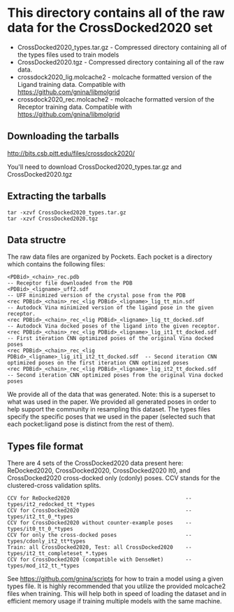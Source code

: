 # This directory contains all of the raw data for the CrossDocked2020 set

 * CrossDocked2020_types.tar.gz - Compressed directory containing all of the types files used to train models
 * CrossDocked2020.tgz          - Compressed directory containing all of the raw data.
 * crossdock2020_lig.molcache2  - molcache formatted version of the Ligand training data. Compatible with https://github.com/gnina/libmolgrid
 * crossdock2020_rec.molcache2  - molcache formatted version of the Receptor training data. Compatible with https://github.com/gnina/libmolgrid

## Downloading the tarballs
http://bits.csb.pitt.edu/files/crossdock2020/

You'll need to download CrossDocked2020_types.tar.gz and CrossDocked2020.tgz

## Extracting the tarballs
```
tar -xzvf CrossDocked2020_types.tar.gz
tar -xzvf CrossDocked2020.tgz
```

## Data structre
The raw data files are organized by Pockets. Each pocket is a directory which contains the following files:
```
<PDBid>_<chain>_rec.pdb                                                  -- Receptor file downloaded from the PDB
<PDBid>_<ligname>_uff2.sdf                                               -- UFF minimized version of the crystal pose from the PDB
<rec PDBid>_<chain>_rec_<lig PDBid>_<ligname>_lig_tt_min.sdf             -- Autodock Vina minimized version of the ligand pose in the given receptor.
<rec PDBid>_<chain>_rec_<lig PDBid>_<ligname>_lig_tt_docked.sdf          -- Autodock Vina docked poses of the ligand into the given receptor.
<rec PDBid>_<chain>_rec_<lig PDBid>_<ligname>_lig_it1_tt_docked.sdf      -- First iteration CNN optimized poses of the original Vina docked poses
<rec PDBid>_<chain>_rec_<lig PDBid>_<ligname>_lig_it1_it2_tt_docked.sdf  -- Second iteration CNN optimized poses on the first iteration CNN optimized poses
<rec PDBid>_<chain>_rec_<lig PDBid>_<ligname>_lig_it2_tt_docked.sdf      -- Second iteration CNN optimized poses from the original Vina docked poses
```
We provide all of the data that was generated. Note: this is a superset to what was used in the paper. We provided all generated poses in order to help support the community in resampling this dataset. The types files specify the specific poses that we used in the paper (selected such that each pocket:ligand pose is distinct from the rest of them). 

## Types file format
There are 4 sets of the CrossDocked2020 data present here: ReDocked2020, CrossDocked2020, CrossDocked2020 It0, and CrossDocked2020 cross-docked only (cdonly) poses. CCV stands for the clustered-cross validation splits. 
```
CCV for ReDocked2020                                     -- types/it2_redocked_tt_*types
CCV for CrossDocked2020                                  -- types/it2_tt_0_*types
CCV for CrossDocked2020 without counter-example poses    -- types/it0_tt_0_*types
CCV for only the cross-docked poses                      -- types/cdonly_it2_tt*types
Train: all CrossDocked2020, Test: all CrossDocked2020    -- types/it2_tt_completeset_*.types
CCV for CrossDocked2020 (compatible with DenseNet)       -- types/mod_it2_tt_*types
```
See https://github.com/gnina/scripts for how to train a model using a given types file. It is highly recommended that you utilize the provided molcache2 files when training. This will help both in speed of loading the dataset and in efficient memory usage if training multiple models with the same machine.
